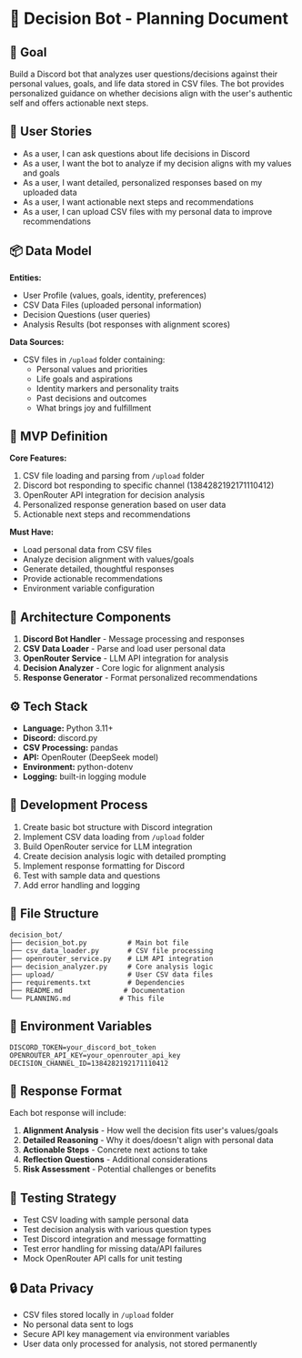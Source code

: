 # 🧠 Decision Bot - Planning Document

## 🎯 Goal
Build a Discord bot that analyzes user questions/decisions against their personal values, goals, and life data stored in CSV files. The bot provides personalized guidance on whether decisions align with the user's authentic self and offers actionable next steps.

## 👤 User Stories
- As a user, I can ask questions about life decisions in Discord
- As a user, I want the bot to analyze if my decision aligns with my values and goals
- As a user, I want detailed, personalized responses based on my uploaded data
- As a user, I want actionable next steps and recommendations
- As a user, I can upload CSV files with my personal data to improve recommendations

## 📦 Data Model
**Entities:**
- User Profile (values, goals, identity, preferences)
- CSV Data Files (uploaded personal information)
- Decision Questions (user queries)
- Analysis Results (bot responses with alignment scores)

**Data Sources:**
- CSV files in `/upload` folder containing:
  - Personal values and priorities
  - Life goals and aspirations  
  - Identity markers and personality traits
  - Past decisions and outcomes
  - What brings joy and fulfillment

## 🔪 MVP Definition
**Core Features:**
1. CSV file loading and parsing from `/upload` folder
2. Discord bot responding to specific channel (1384282192171110412)
3. OpenRouter API integration for decision analysis
4. Personalized response generation based on user data
5. Actionable next steps and recommendations

**Must Have:**
- Load personal data from CSV files
- Analyze decision alignment with values/goals
- Generate detailed, thoughtful responses
- Provide actionable recommendations
- Environment variable configuration

## 🧱 Architecture Components
1. **Discord Bot Handler** - Message processing and responses
2. **CSV Data Loader** - Parse and load user personal data
3. **OpenRouter Service** - LLM API integration for analysis
4. **Decision Analyzer** - Core logic for alignment analysis
5. **Response Generator** - Format personalized recommendations

## ⚙️ Tech Stack
- **Language:** Python 3.11+
- **Discord:** discord.py
- **CSV Processing:** pandas
- **API:** OpenRouter (DeepSeek model)
- **Environment:** python-dotenv
- **Logging:** built-in logging module

## 🚀 Development Process
1. Create basic bot structure with Discord integration
2. Implement CSV data loading from `/upload` folder
3. Build OpenRouter service for LLM integration
4. Create decision analysis logic with detailed prompting
5. Implement response formatting for Discord
6. Test with sample data and questions
7. Add error handling and logging

## 📁 File Structure
```
decision_bot/
├── decision_bot.py          # Main bot file
├── csv_data_loader.py       # CSV file processing
├── openrouter_service.py    # LLM API integration
├── decision_analyzer.py     # Core analysis logic
├── upload/                  # User CSV data files
├── requirements.txt         # Dependencies
├── README.md               # Documentation
└── PLANNING.md            # This file
```

## 🔧 Environment Variables
```
DISCORD_TOKEN=your_discord_bot_token
OPENROUTER_API_KEY=your_openrouter_api_key
DECISION_CHANNEL_ID=1384282192171110412
```

## 🎨 Response Format
Each bot response will include:
1. **Alignment Analysis** - How well the decision fits user's values/goals
2. **Detailed Reasoning** - Why it does/doesn't align with personal data
3. **Actionable Steps** - Concrete next actions to take
4. **Reflection Questions** - Additional considerations
5. **Risk Assessment** - Potential challenges or benefits

## 🧪 Testing Strategy
- Test CSV loading with sample personal data
- Test decision analysis with various question types
- Test Discord integration and message formatting
- Test error handling for missing data/API failures
- Mock OpenRouter API calls for unit testing

## 🔒 Data Privacy
- CSV files stored locally in `/upload` folder
- No personal data sent to logs
- Secure API key management via environment variables
- User data only processed for analysis, not stored permanently 